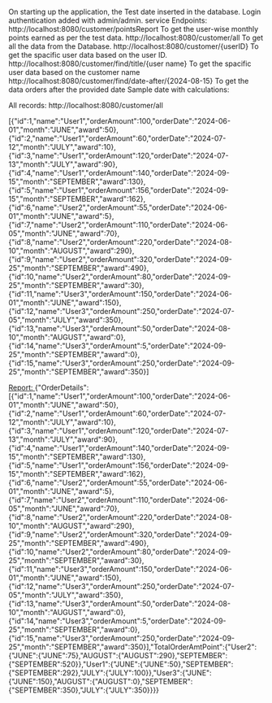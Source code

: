 On starting up the application, the Test date inserted in the database.
Login authentication added with admin/admin.
service Endpoints:
	http://localhost:8080/customer/pointsReport
		To get the user-wise monthly points earned as per the test data.
	http://localhost:8080/customer/all
		To get all the data from the Database.
	http://localhost:8080/customer/{userID}
		To get the spacific user data based on the user ID.
  	http://localhost:8080/customer/find/title/{user name}
   		To get the spacific user data based on the customer name
  	http://localhost:8080/customer/find/date-after/{2024-08-15}
   		To get the data orders after the provided date
Sample date with calculations:

All records: http://localhost:8080/customer/all

[{"id":1,"name":"User1","orderAmount":100,"orderDate":"2024-06-01","month":"JUNE","award":50},{"id":2,"name":"User1","orderAmount":60,"orderDate":"2024-07-12","month":"JULY","award":10},{"id":3,"name":"User1","orderAmount":120,"orderDate":"2024-07-13","month":"JULY","award":90},{"id":4,"name":"User1","orderAmount":140,"orderDate":"2024-09-15","month":"SEPTEMBER","award":130},{"id":5,"name":"User1","orderAmount":156,"orderDate":"2024-09-15","month":"SEPTEMBER","award":162},{"id":6,"name":"User2","orderAmount":55,"orderDate":"2024-06-01","month":"JUNE","award":5},{"id":7,"name":"User2","orderAmount":110,"orderDate":"2024-06-05","month":"JUNE","award":70},{"id":8,"name":"User2","orderAmount":220,"orderDate":"2024-08-10","month":"AUGUST","award":290},{"id":9,"name":"User2","orderAmount":320,"orderDate":"2024-09-25","month":"SEPTEMBER","award":490},{"id":10,"name":"User2","orderAmount":80,"orderDate":"2024-09-25","month":"SEPTEMBER","award":30},{"id":11,"name":"User3","orderAmount":150,"orderDate":"2024-06-01","month":"JUNE","award":150},{"id":12,"name":"User3","orderAmount":250,"orderDate":"2024-07-05","month":"JULY","award":350},{"id":13,"name":"User3","orderAmount":50,"orderDate":"2024-08-10","month":"AUGUST","award":0},{"id":14,"name":"User3","orderAmount":5,"orderDate":"2024-09-25","month":"SEPTEMBER","award":0},{"id":15,"name":"User3","orderAmount":250,"orderDate":"2024-09-25","month":"SEPTEMBER","award":350}]


[Report: ](http://localhost:8080/customer/pointsReport)
{"OrderDetails":[{"id":1,"name":"User1","orderAmount":100,"orderDate":"2024-06-01","month":"JUNE","award":50},{"id":2,"name":"User1","orderAmount":60,"orderDate":"2024-07-12","month":"JULY","award":10},{"id":3,"name":"User1","orderAmount":120,"orderDate":"2024-07-13","month":"JULY","award":90},{"id":4,"name":"User1","orderAmount":140,"orderDate":"2024-09-15","month":"SEPTEMBER","award":130},{"id":5,"name":"User1","orderAmount":156,"orderDate":"2024-09-15","month":"SEPTEMBER","award":162},{"id":6,"name":"User2","orderAmount":55,"orderDate":"2024-06-01","month":"JUNE","award":5},{"id":7,"name":"User2","orderAmount":110,"orderDate":"2024-06-05","month":"JUNE","award":70},{"id":8,"name":"User2","orderAmount":220,"orderDate":"2024-08-10","month":"AUGUST","award":290},{"id":9,"name":"User2","orderAmount":320,"orderDate":"2024-09-25","month":"SEPTEMBER","award":490},{"id":10,"name":"User2","orderAmount":80,"orderDate":"2024-09-25","month":"SEPTEMBER","award":30},{"id":11,"name":"User3","orderAmount":150,"orderDate":"2024-06-01","month":"JUNE","award":150},{"id":12,"name":"User3","orderAmount":250,"orderDate":"2024-07-05","month":"JULY","award":350},{"id":13,"name":"User3","orderAmount":50,"orderDate":"2024-08-10","month":"AUGUST","award":0},{"id":14,"name":"User3","orderAmount":5,"orderDate":"2024-09-25","month":"SEPTEMBER","award":0},{"id":15,"name":"User3","orderAmount":250,"orderDate":"2024-09-25","month":"SEPTEMBER","award":350}],"TotalOrderAmtPoint":{"User2":{"JUNE":{"JUNE":75},"AUGUST":{"AUGUST":290},"SEPTEMBER":{"SEPTEMBER":520}},"User1":{"JUNE":{"JUNE":50},"SEPTEMBER":{"SEPTEMBER":292},"JULY":{"JULY":100}},"User3":{"JUNE":{"JUNE":150},"AUGUST":{"AUGUST":0},"SEPTEMBER":{"SEPTEMBER":350},"JULY":{"JULY":350}}}}




